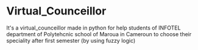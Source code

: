 # Virtual_Counceillor
It's a virtual_counceillor made in python for help students of INFOTEL department of Polytehcnic school of Maroua in Cameroun to choose their speciality after first semester (by using fuzzy logic)
